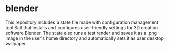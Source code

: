 # blender
This repository includes a state file made with configuration management tool Salt that installs and configures user-friendly settings for 3D creation software Blender. The state also runs a test render and saves it as a .png image in the user's home directory and automatically sets it as user desktop wallpaper.
